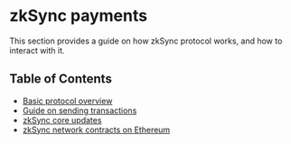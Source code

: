 # zkSync payments

This section provides a guide on how zkSync protocol works, and how to interact with it.

## Table of Contents

- [Basic protocol overview](./basic)
- [Guide on sending transactions](./sending_transactions)
- [zkSync core updates](./updates)
- [zkSync network contracts on Ethereum](./contracts)
